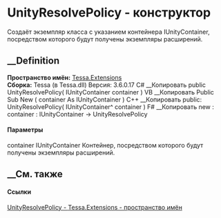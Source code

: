 # UnityResolvePolicy - конструктор
Создаёт экземпляр класса с указанием контейнера IUnityContainer, посредством
которого будут получены экземпляры расширений.
## __Definition
 **Пространство имён:** [Tessa.Extensions](N_Tessa_Extensions.htm)  
 **Сборка:** Tessa (в Tessa.dll) Версия: 3.6.0.17
C# __Копировать
     public UnityResolvePolicy(
    	IUnityContainer container
    )
VB __Копировать
     Public Sub New ( 
    	container As IUnityContainer
    )
C++ __Копировать
     public:
    UnityResolvePolicy(
    	IUnityContainer^ container
    )
F# __Копировать
     new : 
            container : IUnityContainer -> UnityResolvePolicy
#### Параметры
container IUnityContainer
    Контейнер, посредством которого будут получены экземпляры расширений.
##  __См. также
#### Ссылки
[UnityResolvePolicy - ](T_Tessa_Extensions_UnityResolvePolicy.htm)
[Tessa.Extensions - пространство имён](N_Tessa_Extensions.htm)
